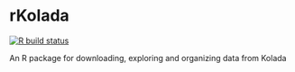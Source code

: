 # rKolada

[![R build status](https://github.com/LCHansson/rKolada/workflows/R-CMD-check/badge.svg)](https://github.com/LCHansson/rKolada/actions)

An R package for downloading, exploring and organizing data from Kolada
